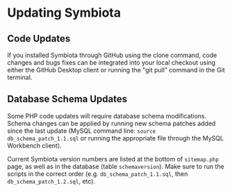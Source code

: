 # Updating Symbiota

## Code Updates

If you installed Symbiota through GitHub using the clone command, code changes and bugs fixes can be integrated into your local checkout using either the GitHub Desktop client or running the "git pull" command in the Git terminal.

## Database Schema Updates

Some PHP code updates will require database schema modifications. Schema changes can be applied by running new schema patches added since the last update (MySQL command line: `source db_schema_patch_1.1.sql` or running the appropriate file through the MySQL Workbench client).

Current Symbiota version numbers are listed at the bottom of `sitemap.php` page, as well as in the database (table `schemaversion`). Make sure to run the scripts in the correct order (e.g. `db_schema_patch_1.1.sql`, then `db_schema_patch_1.2.sql`, etc).
